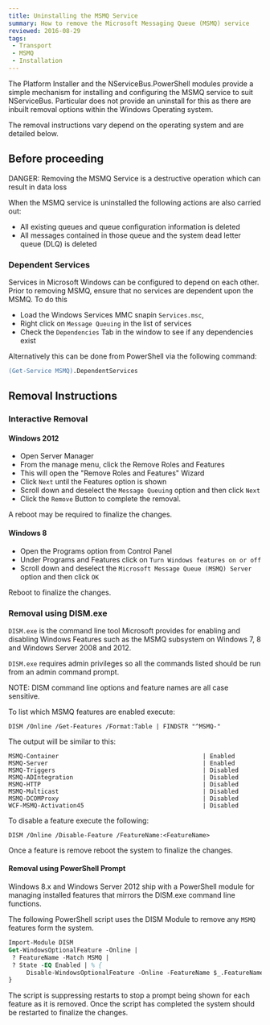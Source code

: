 ```yaml
---
title: Uninstalling the MSMQ Service
summary: How to remove the Microsoft Messaging Queue (MSMQ) service
reviewed: 2016-08-29
tags:
 - Transport
 - MSMQ
 - Installation
---
```



The Platform Installer and the NServiceBus.PowerShell modules provide a simple mechanism for installing and configuring the MSMQ service to suit NServiceBus. Particular does not provide an uninstall for this as there are inbuilt removal options within the Windows Operating system.

The removal instructions vary depend on the operating system and are detailed below.


## Before proceeding

DANGER: Removing the MSMQ Service is a destructive operation which can result in data loss

When the MSMQ service is uninstalled the following actions are also carried out:

 * All existing queues and queue configuration information is deleted
 * All messages contained in those queue and the system dead letter queue (DLQ) is deleted


### Dependent Services

Services in Microsoft Windows can be configured to depend on each other. Prior to removing MSMQ, ensure that no services are dependent upon the MSMQ. To do this

 * Load the Windows Services MMC snapin `Services.msc`,
 * Right click on `Message Queuing` in the list of services
 * Check the `Dependencies` Tab in the window to see if any dependencies exist 

Alternatively this can be done from PowerShell via the following command:

```ps
(Get-Service MSMQ).DependentServices
```


## Removal Instructions


### Interactive Removal


#### Windows 2012

 * Open Server Manager
 * From the manage menu, click the Remove Roles and Features
 * This will open the "Remove Roles and Features" Wizard
 * Click `Next` until the Features option is shown
 * Scroll down and deselect the `Message Queuing` option and then click `Next`
 * Click the `Remove` Button to complete the removal.

A reboot may be required to finalize the changes.


#### Windows 8

 * Open the Programs option from Control Panel
 * Under Programs and Features click on `Turn Windows features on or off`
 * Scroll down and deselect the `Microsoft Message Queue (MSMQ) Server` option and then click `OK`

Reboot to finalize the changes.


### Removal using DISM.exe

`DISM.exe` is the command line tool Microsoft provides for enabling and disabling Windows Features such as the MSMQ subsystem on Windows 7, 8 and Windows Server 2008 and 2012.

`DISM.exe` requires admin privileges so all the commands listed should be run from an admin command prompt.

NOTE: DISM command line options and feature names are all case sensitive.

To list which MSMQ features are enabled execute:

```dos
DISM /Online /Get-Features /Format:Table | FINDSTR "^MSMQ-"
```

The output will be similar to this:

```no-highlight
MSMQ-Container                                        | Enabled
MSMQ-Server                                           | Enabled
MSMQ-Triggers                                         | Disabled
MSMQ-ADIntegration                                    | Disabled
MSMQ-HTTP                                             | Disabled
MSMQ-Multicast                                        | Disabled
MSMQ-DCOMProxy                                        | Disabled
WCF-MSMQ-Activation45                                 | Disabled
```

To disable a feature execute the following:

```dos
DISM /Online /Disable-Feature /FeatureName:<FeatureName>
```

Once a feature is remove reboot the system to finalize the changes.


#### Removal using PowerShell Prompt

Windows 8.x and Windows Server 2012 ship with a PowerShell module for managing installed features that mirrors the DISM.exe command line functions.

The following PowerShell script uses the DISM Module to remove any `MSMQ` features form the system.

```ps
Import-Module DISM
Get-WindowsOptionalFeature -Online |
 ? FeatureName -Match MSMQ |
 ? State -EQ Enabled | % {
	 Disable-WindowsOptionalFeature -Online -FeatureName $_.FeatureName -NoRestart
}
```

The script is suppressing restarts to stop a prompt being shown for each feature as it is removed. Once the script has completed the system should be restarted to finalize the changes.